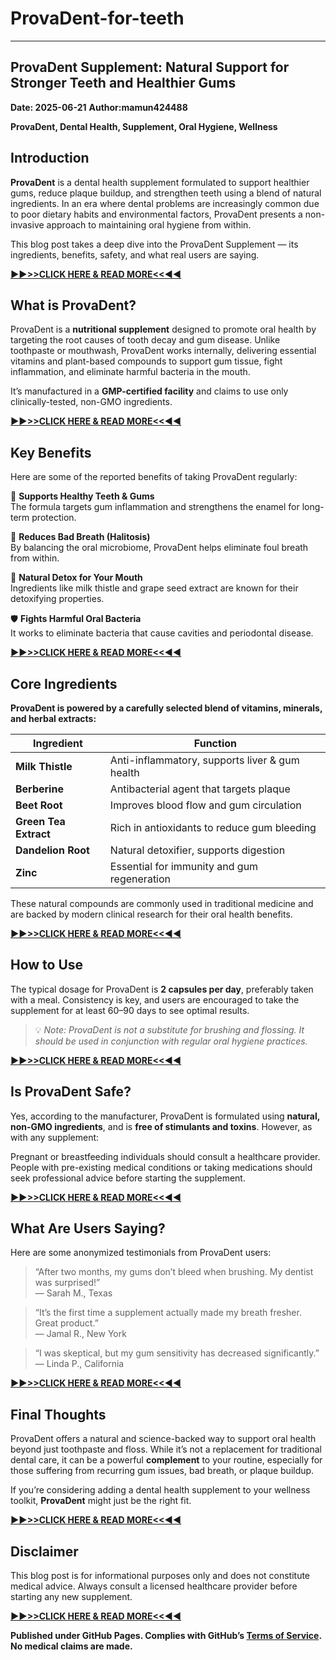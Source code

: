 # ProvaDent-for-teeth
---
## ProvaDent Supplement: Natural Support for Stronger Teeth and Healthier Gums

**Date: 2025-06-21**
**Author:mamun424488**

**ProvaDent, Dental Health, Supplement, Oral Hygiene, Wellness**

## Introduction

**ProvaDent** is a dental health supplement formulated to support healthier gums, reduce plaque buildup, and strengthen teeth using a blend of natural ingredients. In an era where dental problems are increasingly common due to poor dietary habits and environmental factors, ProvaDent presents a non-invasive approach to maintaining oral hygiene from within.

This blog post takes a deep dive into the ProvaDent Supplement — its ingredients, benefits, safety, and what real users are saying.

**[▶️▶️>>CLICK HERE & READ MORE<<◀️◀️](https://doelreview.com/provadent/)**

## What is ProvaDent?

ProvaDent is a **nutritional supplement** designed to promote oral health by targeting the root causes of tooth decay and gum disease. Unlike toothpaste or mouthwash, ProvaDent works internally, delivering essential vitamins and plant-based compounds to support gum tissue, fight inflammation, and eliminate harmful bacteria in the mouth.

It’s manufactured in a **GMP-certified facility** and claims to use only clinically-tested, non-GMO ingredients.

**[▶️▶️>>CLICK HERE & READ MORE<<◀️◀️](https://doelreview.com/provadent/)**

## Key Benefits

Here are some of the reported benefits of taking ProvaDent regularly:

🦷 **Supports Healthy Teeth & Gums**  
  The formula targets gum inflammation and strengthens the enamel for long-term protection.

💨 **Reduces Bad Breath (Halitosis)**  
  By balancing the oral microbiome, ProvaDent helps eliminate foul breath from within.

🌱 **Natural Detox for Your Mouth**  
  Ingredients like milk thistle and grape seed extract are known for their detoxifying properties.

🛡️ **Fights Harmful Oral Bacteria**  
  It works to eliminate bacteria that cause cavities and periodontal disease.

**[▶️▶️>>CLICK HERE & READ MORE<<◀️◀️](https://doelreview.com/provadent/)**

## Core Ingredients

**ProvaDent is powered by a carefully selected blend of vitamins, minerals, and herbal extracts:**

| Ingredient           | Function                                       |
|----------------------|------------------------------------------------|
| **Milk Thistle**     | Anti-inflammatory, supports liver & gum health|
| **Berberine**        | Antibacterial agent that targets plaque        |
| **Beet Root**        | Improves blood flow and gum circulation        |
| **Green Tea Extract**| Rich in antioxidants to reduce gum bleeding    |
| **Dandelion Root**   | Natural detoxifier, supports digestion         |
| **Zinc**             | Essential for immunity and gum regeneration    |

These natural compounds are commonly used in traditional medicine and are backed by modern clinical research for their oral health benefits.

**[▶️▶️>>CLICK HERE & READ MORE<<◀️◀️](https://doelreview.com/provadent/)**

## How to Use

The typical dosage for ProvaDent is **2 capsules per day**, preferably taken with a meal. Consistency is key, and users are encouraged to take the supplement for at least 60–90 days to see optimal results.

> 💡 _Note: ProvaDent is not a substitute for brushing and flossing. It should be used in conjunction with regular oral hygiene practices._

**[▶️▶️>>CLICK HERE & READ MORE<<◀️◀️](https://doelreview.com/provadent/)**

## Is ProvaDent Safe?

Yes, according to the manufacturer, ProvaDent is formulated using **natural, non-GMO ingredients**, and is **free of stimulants and toxins**. However, as with any supplement:

Pregnant or breastfeeding individuals should consult a healthcare provider.
People with pre-existing medical conditions or taking medications should seek professional advice before starting the supplement.

**[▶️▶️>>CLICK HERE & READ MORE<<◀️◀️](https://doelreview.com/provadent/)**

## What Are Users Saying?

Here are some anonymized testimonials from ProvaDent users:

> “After two months, my gums don’t bleed when brushing. My dentist was surprised!”  
> — Sarah M., Texas

> “It’s the first time a supplement actually made my breath fresher. Great product.”  
> — Jamal R., New York

> “I was skeptical, but my gum sensitivity has decreased significantly.”  
> — Linda P., California

**[▶️▶️>>CLICK HERE & READ MORE<<◀️◀️](https://doelreview.com/provadent/)**

## Final Thoughts

ProvaDent offers a natural and science-backed way to support oral health beyond just toothpaste and floss. While it’s not a replacement for traditional dental care, it can be a powerful **complement** to your routine, especially for those suffering from recurring gum issues, bad breath, or plaque buildup.

If you’re considering adding a dental health supplement to your wellness toolkit, **ProvaDent** might just be the right fit.

**[▶️▶️>>CLICK HERE & READ MORE<<◀️◀️](https://doelreview.com/provadent/)**

## Disclaimer

This blog post is for informational purposes only and does not constitute medical advice. Always consult a licensed healthcare provider before starting any new supplement.

**[▶️▶️>>CLICK HERE & READ MORE<<◀️◀️](https://doelreview.com/provadent/)**

**Published under GitHub Pages. Complies with GitHub’s [Terms of Service](https://docs.github.com/en/site-policy/github-terms/github-terms-of-service). No medical claims are made.**
